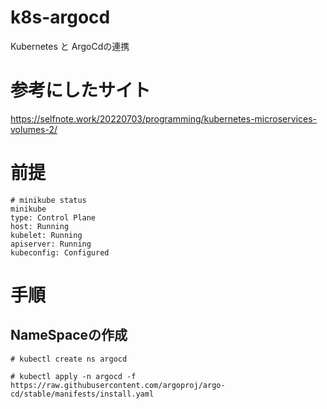 # k8s-argocd
Kubernetes と ArgoCdの連携

# 参考にしたサイト
https://selfnote.work/20220703/programming/kubernetes-microservices-volumes-2/

# 前提
~~~
# minikube status 
minikube
type: Control Plane
host: Running
kubelet: Running
apiserver: Running
kubeconfig: Configured
~~~
# 手順
## NameSpaceの作成
~~~
# kubectl create ns argocd
~~~
~~~
# kubectl apply -n argocd -f https://raw.githubusercontent.com/argoproj/argo-cd/stable/manifests/install.yaml
~~~
